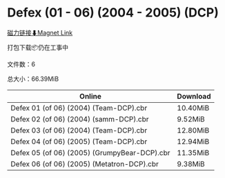 # Defex (01 - 06) (2004 - 2005) (DCP)

[磁力链接⬇Magnet Link](magnet:?xt=urn:btih:0f69e101441b1e5801ad177d1127f3e98672f2e1&dn=Defex%20%2801%20-%2006%29%20%282004%20-%202005%29%20%28DCP%29)

打包下载📦仍在工事中

文件数：6

总大小：66.39MiB

Online | Download
--- | ---
Defex 01 (of 06) (2004) (Team-DCP).cbr | 10.40MiB
Defex 02 (of 06) (2004) (samm-DCP).cbr | 9.52MiB
Defex 03 (of 06) (2004) (Team-DCP).cbr | 12.80MiB
Defex 04 (of 06) (2005) (Team-DCP).cbr | 12.94MiB
Defex 05 (of 06) (2005) (GrumpyBear-DCP).cbr | 11.35MiB
Defex 06 (of 06) (2005) (Metatron-DCP).cbr | 9.38MiB